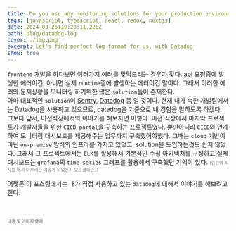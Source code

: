 ```yaml
---
title: Do you use any monitoring solutions for your production environment?
tags: [javascript, typescript, react, redux, nextjs]
date: 2024-03-25T19:20:11.226Z
path: blog/datadog-log
cover: ./img.png
excerpt: Let's find perfect log format for us, with Datadog
show: true
---
```


`frontend` 개발을 하다보면 여러가지 에러를 맞닥드리는 경우가 잦다. api 요청중에 발생한 에러이건, 아니면 실제 `runtime`중에 발생하는 에러이건 말이다. 그래서 이러한 에러와 문제상황을 모니터링 하기위한 많은 `solution`들이 존재한다.  
아마 대표적인 `solution`이 <a href='https://sentry.io/welcome/' target="_blank" rel="noopener noreferrer">Sentry</a>, <a href='https://www.datadoghq.com' target="_blank" rel="noopener noreferrer">Datadog</a> 등 일 것이다. 현재 내가 속한 개발팀에서는 Datadog을 사용하고 있으므로, datadog을 기준으로 내 경험을 말하도록 하겠다.
그보다 앞서, 이전직장에서의 이야기를 해보자면 이렇다. 이전 직장에서 마지막 프로젝트가 개발자들을 위한 `CICD portal`을 구축하는 프로젝트였다. 뿐만아니라 `CICD`와 연계하여 모니터링 대시보드를 제공해주는 업무까지 구축했어야했다. 그때는 `cloud` 기반이 아닌 `on-premise` 방식의 인프라를 가지고 있었고, solution을 도입하는것도 쉽지 않았다. 그래서 그 프로젝트에서는 `ELK`를 활용해서 기본적인 수집 아키텍쳐를 구성하고 실제 대시보드는 `grafana`의 `time-series` 그래프를 활용해서 구축했던 기억이 있다. <span style='font-size:10px;color:grey;'>(중간에 퇴사를 해서 마무리는 어떻게 되었는지 모르겠다만..)</span>  

어쨋든 이 포스팅에서는 내가 직접 사용하고 있는 `datadog`에 대해서 이야기를 해보려고 한다.  

<br/>
<br/>
<div style="font-size:10px;color:#8b9196;word-break: break-all"><b>내용 및 이미지 출처</b><br/>
 
</div>

